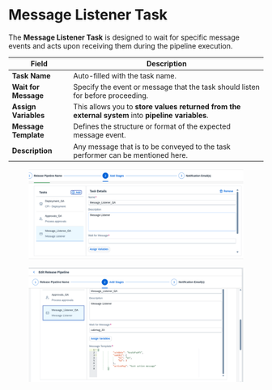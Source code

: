 # Message Listener Task

The **Message Listener Task** is designed to wait for specific message events and acts upon receiving them during the pipeline execution.&#x20;

| **Field**            | **Description**                                                                                    |
| -------------------- | -------------------------------------------------------------------------------------------------- |
| **Task Name**        | Auto-filled with the task name.                                                                    |
| **Wait for Message** | Specify the event or message that the task should listen for before proceeding.                    |
| **Assign Variables** | This allows you to **store values returned from the external system** into **pipeline variables**. |
| **Message Template** | Defines the structure or format of the expected message event.                                     |
| **Description**      | Any message that is to be conveyed  to the task performer can be mentioned here.                   |

<figure><img src="../../../.gitbook/assets/image (7) (1) (1) (1) (1) (1) (1) (1) (1) (1) (1) (1) (1) (1) (1) (1) (1) (1) (1) (1).png" alt=""><figcaption></figcaption></figure>

<figure><img src="../../../.gitbook/assets/image (1405).png" alt=""><figcaption></figcaption></figure>
